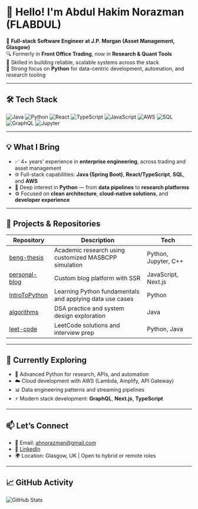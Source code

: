 # 👋 Hello! I'm Abdul Hakim Norazman (FLABDUL)

🎯 **Full-stack Software Engineer at J.P. Morgan (Asset Management, Glasgow)**  
🔍 Formerly in **Front Office Trading**, now in **Research & Quant Tools**  
💼 Skilled in building reliable, scalable systems across the stack  
🐍 Strong focus on **Python** for data-centric development, automation, and research tooling

---

## 🛠️ Tech Stack

![Java](https://img.shields.io/badge/Java-ED8B00?style=flat&logo=java&logoColor=white)
![Python](https://img.shields.io/badge/Python-3776AB?style=flat&logo=python&logoColor=white)
![React](https://img.shields.io/badge/React-61DAFB?style=flat&logo=react&logoColor=black)
![TypeScript](https://img.shields.io/badge/TypeScript-007ACC?style=flat&logo=typescript&logoColor=white)
![JavaScript](https://img.shields.io/badge/JavaScript-F7DF1E?style=flat&logo=javascript&logoColor=black)
![AWS](https://img.shields.io/badge/AWS-232F3E?style=flat&logo=amazon-aws&logoColor=white)
![SQL](https://img.shields.io/badge/SQL-4479A1?style=flat&logo=postgresql&logoColor=white)
![GraphQL](https://img.shields.io/badge/GraphQL-E10098?style=flat&logo=graphql&logoColor=white)
![Jupyter](https://img.shields.io/badge/Jupyter-F37626?style=flat&logo=jupyter&logoColor=white)

---

## 💡 What I Bring

- ✅ 4+ years' experience in **enterprise engineering**, across trading and asset management
- 🌐 Full-stack capabilities: **Java (Spring Boot)**, **React/TypeScript**, **SQL**, and **AWS**
- 🐍 Deep interest in **Python** — from **data pipelines** to **research platforms**
- ⚙️ Focused on **clean architecture**, **cloud-native solutions**, and **developer experience**

---

## 📌 Projects & Repositories

| Repository | Description | Tech |
|------------|-------------|------|
| [beng-thesis](https://github.com/FLABDUL/beng-thesis) | Academic research using customized MASBCPP simulation | Python, Jupyter, C++ |
| [personal-blog](https://github.com/FLABDUL/personal-blog) | Custom blog platform with SSR | JavaScript, Next.js |
| [IntroToPython](https://github.com/FLABDUL/IntroToPython) | Learning Python fundamentals and applying data use cases | Python |
| [algorithms](https://github.com/FLABDUL/algorithms) | DSA practice and system design exploration | Java |
| [leet-code](https://github.com/FLABDUL/leet-code) | LeetCode solutions and interview prep | Python, Java |

---

## 🧠 Currently Exploring

- 🐍 Advanced Python for research, APIs, and automation
- ☁️ Cloud development with AWS (Lambda, Amplify, API Gateway)
- 📊 Data engineering patterns and streaming pipelines
- ⚡ Modern stack development: **GraphQL**, **Next.js**, **TypeScript**

---

## 📫 Let’s Connect

- 📧 Email: [ahnorazman@gmail.com](mailto:ahnorazman@gmail.com)  
- 💼 [LinkedIn](https://www.linkedin.com/in/abdulhakimnorazman/)  
- 🌍 Location: Glasgow, UK | Open to hybrid or remote roles

---

## 📈 GitHub Activity

![GitHub Stats](https://github-readme-stats.vercel.app/api?username=FLABDUL&show_icons=true&count_private=true&include_all_commits=true)
